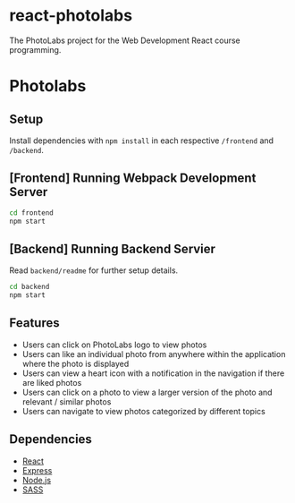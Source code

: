 # react-photolabs
The PhotoLabs project for the Web Development React course programming.

# Photolabs

## Setup

Install dependencies with `npm install` in each respective `/frontend` and `/backend`.

## [Frontend] Running Webpack Development Server

```sh
cd frontend
npm start
```

## [Backend] Running Backend Servier

Read `backend/readme` for further setup details.

```sh
cd backend
npm start
```

## Features

- Users can click on PhotoLabs logo to view photos
- Users can like an individual photo from anywhere within the application where the photo is displayed
- Users can view a heart icon with a notification in the navigation if there are liked photos
- Users can click on a photo to view a larger version of the photo and relevant / similar photos
- Users can navigate to view photos categorized by different topics

## Dependencies

- [React](https://react.dev)
- [Express](https://expressjs.com)
- [Node.js](https://nodejs.org)
- [SASS](https://www.npmjs.com/package/sass)

